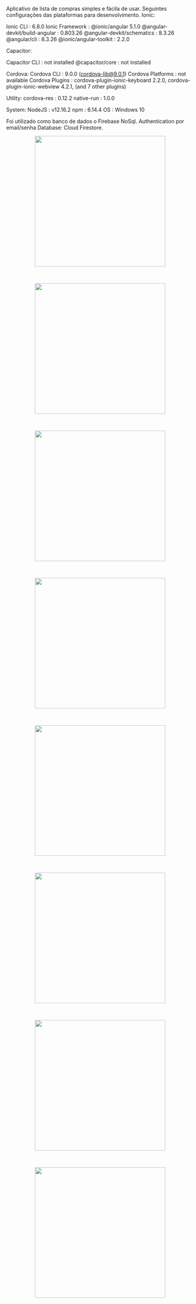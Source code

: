Aplicativo de lista de compras simples e fácila de usar.
Seguintes configurações das plataformas para desenvolvimento.
Ionic:

   Ionic CLI                     : 6.8.0 
   Ionic Framework               : @ionic/angular 5.1.0
   @angular-devkit/build-angular : 0.803.26
   @angular-devkit/schematics    : 8.3.26
   @angular/cli                  : 8.3.26
   @ionic/angular-toolkit        : 2.2.0

Capacitor:

   Capacitor CLI   : not installed
   @capacitor/core : not installed

Cordova:
   Cordova CLI       : 9.0.0 (cordova-lib@9.0.1)
   Cordova Platforms : not available
   Cordova Plugins   : cordova-plugin-ionic-keyboard 2.2.0, cordova-plugin-ionic-webview 4.2.1, (and 7 other plugins)

Utility:
   cordova-res : 0.12.2
   native-run  : 1.0.0

System:
   NodeJS            : v12.16.2 
   npm               : 6.14.4
   OS                : Windows 10
   
   Foi utilizado como banco de dados o Firebase NoSql.
   Authentication por email/senha
   Database: Cloud Firestore.
   
   
   <p align="center">
  <img src="App Login.png" width="350">
   </p><br>
    <p align="center">
  <img src="App Register.png" width="350">
   </p><br>
   <p align="center">
  <img src="App Reset.png" width="350">
   </p><br>
   <p align="center">
  <img src="App Start.png" width="350">
   </p><br>
    <p align="center">
  <img src="App Months .png" width="350">
   </p><br>
   <p align="center">
  <img src="App Itens.png" width="350">
   </p><br>
    <p align="center">
  <img src="App Edit Item.png" width="350">
   </p><br>
   <p align="center">
  <img src="App MenuSide.png" width="350">
   </p><br>
